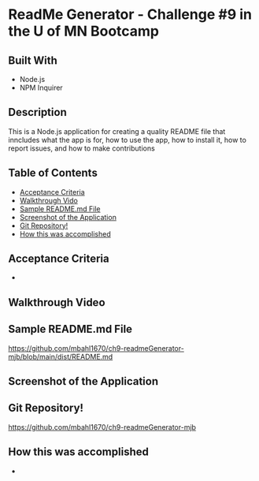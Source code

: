 # ReadMe Generator - Challenge #9 in the U of MN Bootcamp

## Built With
* Node.js
* NPM Inquirer

## Description
This is a Node.js application for creating a quality README file that inncludes what the app is for, how to use the app, how to install it, how to report issues, and how to make contributions

## Table of Contents
* [Acceptance Criteria](#acceptance-criteria)
* [Walkthrough Vido](#walkthrough-video)
* [Sample README.md File](#sample-readme.md-file)
* [Screenshot of the Application](#screenshot-of-the-application)
* [Git Repository!](#git-repository!)
* [How this was accomplished](#how-this-was-accomplished)

## Acceptance Criteria
* 

## Walkthrough Video

## Sample README.md File
https://github.com/mbahl1670/ch9-readmeGenerator-mjb/blob/main/dist/README.md

## Screenshot of the Application

## Git Repository!
https://github.com/mbahl1670/ch9-readmeGenerator-mjb

## How this was accomplished
* 
